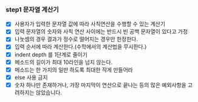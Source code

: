 ### step1 문자열 계산기

- [X] 사용자가 입력한 문자열 값에 따라 사칙연산을 수행할 수 있는 계산기
- [X] 입력 문자열의 숫자와 사칙 연산 사이에는 반드시 빈 공백 문자열이 있다고 가정
- [X] 나눗셈의 경우 결과가 정수로 떨어지는 경우만 한정한다.
- [X] 입력 순서에 따라 계산한다.(수학에서의 계산법을 무시한다.)
- [X] indent depth 를 1단계로 줄이기
- [X] 메소드의 길이가 최대 10라인을 넘지 않는다.
- [X] 메소드는 한 가지의 일만 하도록 최대한 작게 만들어라
- [X] else 사용 금지
- [X] 숫자 하나만 존재하거나, 가장 마지막이 연산으로 끝나는 등의 많은 예외사항을 고려하지는 않았습니다.